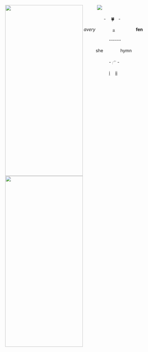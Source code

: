  ㅤㅤㅤ       ![](https://komarev.com/ghpvc/?username=DONTTURNLEFT&color=809760&label=TheMostMayo&style=flat-square)
<img align="left" width="250" height="550" src="https://i.postimg.cc/PqRSCKhr/Untitled2116-20251030202138.png">
<p align="left"> ㅤㅤㅤㅤㅤ- ㅤ🍀ㅤ-</p>
<p align="left"><i>avery</i>ㅤㅤㅤㅤ
<a href="https://rentry.co/seraphiel_here">๑</a><b> ㅤㅤㅤㅤㅤfen</b>
</p>
<p align="left">ㅤㅤㅤㅤㅤㅤ  ------ㅤㅤㅤ</p>
<p align="left">ㅤㅤㅤshe ㅤㅤㅤㅤhymn </p>
<p align="left">ㅤㅤㅤㅤㅤㅤ  - 𓂐 -ㅤㅤ</p>
<p align="left"> ㅤㅤㅤㅤㅤ ㅤ<a href="https://jophieloftricolour.atabook.org/">i</a>ㅤ <a href="https://drive.google.com/drive/folders/1Zv7eBKziKf5Rb_IhlFNFxMizdhn3lYwk">ii</a></p>

<img align="left" width="250" height="550" src="https://i.postimg.cc/3JftVHrz/Untitled2120-20251030224108.png">

